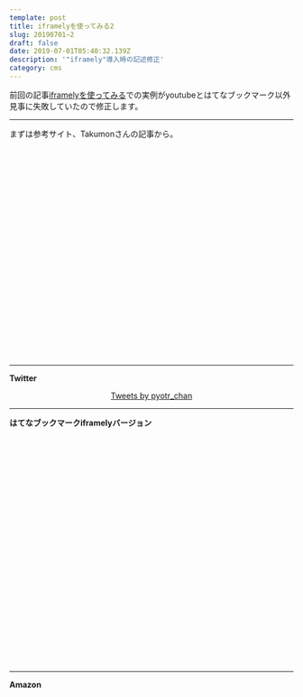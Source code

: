 ```yaml
---
template: post
title: iframelyを使ってみる2
slug: 20190701−2
draft: false
date: 2019-07-01T05:40:32.139Z
description: '"iframely"導入時の記述修正'
category: cms
---
```

前回の記事[iframelyを使ってみる](https://pyotr-chan.netlify.com/20190701)での実例がyoutubeとはてなブックマーク以外見事に失敗していたので修正します。

***
まずは参考サイト、Takumonさんの記事から。

<div class="iframely-embed"><div class="iframely-responsive" style="padding-bottom: 50%; padding-top: 120px;"><a href="https://takumon.com/iframely" data-iframely-url="//cdn.iframe.ly/api/iframe?url=https%3A%2F%2Ftakumon.com%2Fiframely&amp;key=2864cf56b8c19b76b471b1d758aca8ff&omit_script=1"></a></div></div><script async src="//cdn.iframe.ly/embed.js" charset="utf-8"></script>

***
**Twitter**
  
<div align="center"><a class="twitter-timeline" data-width="600" data-dnt="true"  data-tweet-limit="4" href="https://twitter.com/pyotr_chan?ref_src=twsrc%5Etfw&omit_script=1">Tweets by pyotr_chan</a>
</div>  

  
***

**はてなブックマークiframelyバージョン**  
<div class="iframely-embed"><div class="iframely-responsive" style="padding-bottom: 56.25%; padding-top: 120px;"><a href="https://www.ikashiya.com/entry/hot-sand" data-iframely-url="//cdn.iframe.ly/api/iframe?url=https%3A%2F%2Fwww.ikashiya.com%2Fentry%2Fhot-sand&amp;key=2864cf56b8c19b76b471b1d758aca8ff&amp;media=0&omit_script=1"></a></div></div>
  

***  

**Amazon**  
<div class="iframely-embed"><div class="iframely-responsive" style="padding-bottom: 52.5%; padding-top: 120px;"><a href="https://www.amazon.co.jp/%25E3%2583%258A%25E3%2583%258A%25E3%2583%25A1%25E3%2581%25AE%25E5%25A4%2595%25E6%259A%25AE%25E3%2582%258C-%25E8%258B%25A5%25E6%259E%2597-%25E6%25AD%25A3%25E6%2581%25AD/dp/4163908870" data-iframely-url="//cdn.iframe.ly/api/iframe?url=https%3A%2F%2Fwww.amazon.co.jp%2F%25E3%2583%258A%25E3%2583%258A%25E3%2583%25A1%25E3%2581%25AE%25E5%25A4%2595%25E6%259A%25AE%25E3%2582%258C-%25E8%258B%25A5%25E6%259E%2597-%25E6%25AD%25A3%25E6%2581%25AD%2Fdp%2F4163908870&amp;key=2864cf56b8c19b76b471b1d758aca8ff&omit_script=1"></a></div></div>
